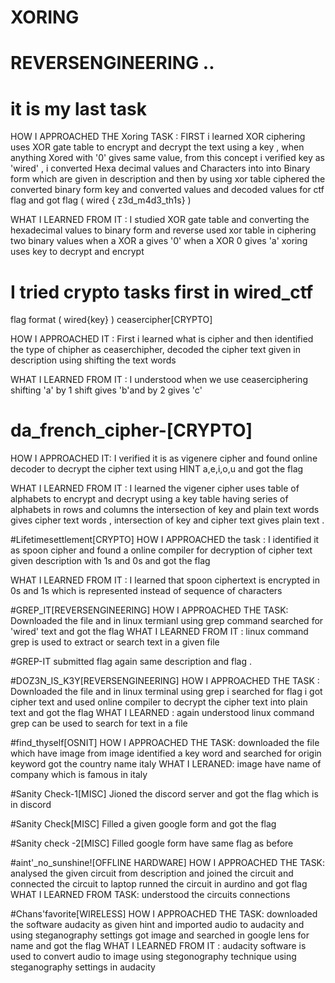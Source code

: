 # XORING
# REVERSENGINEERING ..
# it is my last task
HOW I APPROACHED THE  Xoring TASK :
  FIRST i learned XOR ciphering uses XOR gate table to encrypt and decrypt the text using a key ,
  when anything  Xored with '0' gives same value, from this concept i verified  key as 'wired' ,
  i converted Hexa decimal values and Characters into into Binary form which are given in description and then 
  by using xor table ciphered the converted binary form key and converted values and decoded  values for ctf flag 
  and got flag ( wired { z3d_m4d3_th1s} )
  
 WHAT I LEARNED FROM IT :
  I studied XOR gate table 
  and converting the hexadecimal values to binary form and reverse 
  used xor table in ciphering two binary values 
  when a XOR a gives '0'
  when a XOR  0 gives 'a'
  xoring uses key to decrypt and encrypt
  

# I tried crypto tasks first in wired_ctf 
flag format ( wired{key} )
ceasercipher[CRYPTO]

HOW I APPROACHED IT :
  First i learned what is cipher and then identified the type of chipher as ceaserchipher,
  decoded the cipher text given in description using shifting the text words 
  
 WHAT I LEARNED FROM IT :
  I understood when we use ceaserciphering shifting 'a' by 1 shift gives
  'b'and by 2 gives  'c'
  
 # da_french_cipher-[CRYPTO]
 
 HOW I APPROACHED IT:
  I verified it is as vigenere cipher 
  and found online decoder to decrypt the cipher text using HINT a,e,i,o,u 
  and got the flag 
  
  WHAT I LEARNED FROM IT :
   I learned the vigener cipher uses table of alphabets to encrypt and decrypt using a key 
   table having series of alphabets in rows and columns the intersection of key and plain text words
   gives cipher text words , intersection of key and cipher text gives plain text .
   
 
 #Lifetimesettlement[CRYPTO]
  HOW I APPROACHED the task  :
   I identified it as spoon cipher and found a online compiler for decryption 
   of cipher text given description with 1s and 0s and got the flag 
   
   WHAT I LEARNED FROM IT :
    I learned that spoon ciphertext is encrypted in 0s and 1s
    which is represented instead of  sequence of characters 
    
  #GREP_IT[REVERSENGINEERING]
  HOW I APPROACHED THE TASK:
   Downloaded the file and  in linux termianl using grep command searched for 'wired'
   text and got the flag 
  WHAT I LEARNED FROM IT :
    linux command grep is used to extract or search text in a given file 
    
  #GREP-IT
  submitted flag again same description and flag .
  
  #DOZ3N_IS_K3Y[REVERSENGINEERING]
  HOW I APPROACHED THE TASK :
   Downloaded the file and in linux terminal using grep i searched for flag 
   i got cipher text and used online 
   compiler to decrypt the cipher text into plain text and got the flag 
  WHAT I LEARNED :
   again understood linux command grep can be  used to search for text in a file 
   
  #find_thyself[OSNIT]
  HOW I APPROACHED THE TASK:
   downloaded the file which have image from image identified a key word and searched for origin  keyword 
   got the country name italy 
  WHAT I LERANED:
   image have name of company which is famous in italy
   
  #Sanity Check-1[MISC]
   Jioned the discord  server and got the flag which is in discord
  
  #Sanity Check[MISC]
   Filled a given google form and got the flag 
  
  #Sanity check -2[MISC]
   Filled google form have same flag as before 
  
  #aint'_no_sunshine![OFFLINE HARDWARE]
  HOW I APPROACHED THE TASK:
   analysed the given circuit from description and joined the circuit 
   and connected the circuit to laptop runned the 
   circuit in aurdino and got flag 
  WHAT I LEARNED FROM TASK:
   understood the circuits connections 
   
  #Chans'favorite[WIRELESS]
  HOW I APPROACHED THE TASK:
   downloaded the software audacity as given hint and imported audio to audacity
   and using steganography settings
   got image and searched in google lens for name and got the flag 
  WHAT I LEARNED FROM IT :
    audacity software is used to convert audio to image using
    stegonography technique using steganography settings in audacity 
  
   




